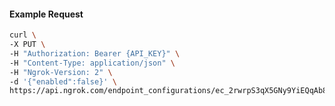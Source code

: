 <!-- Code generated for API Clients. DO NOT EDIT. -->

#### Example Request

```bash
curl \
-X PUT \
-H "Authorization: Bearer {API_KEY}" \
-H "Content-Type: application/json" \
-H "Ngrok-Version: 2" \
-d '{"enabled":false}' \
https://api.ngrok.com/endpoint_configurations/ec_2rwrpS3qX5GNy9YiEQqAb8I8vpw/compression
```
